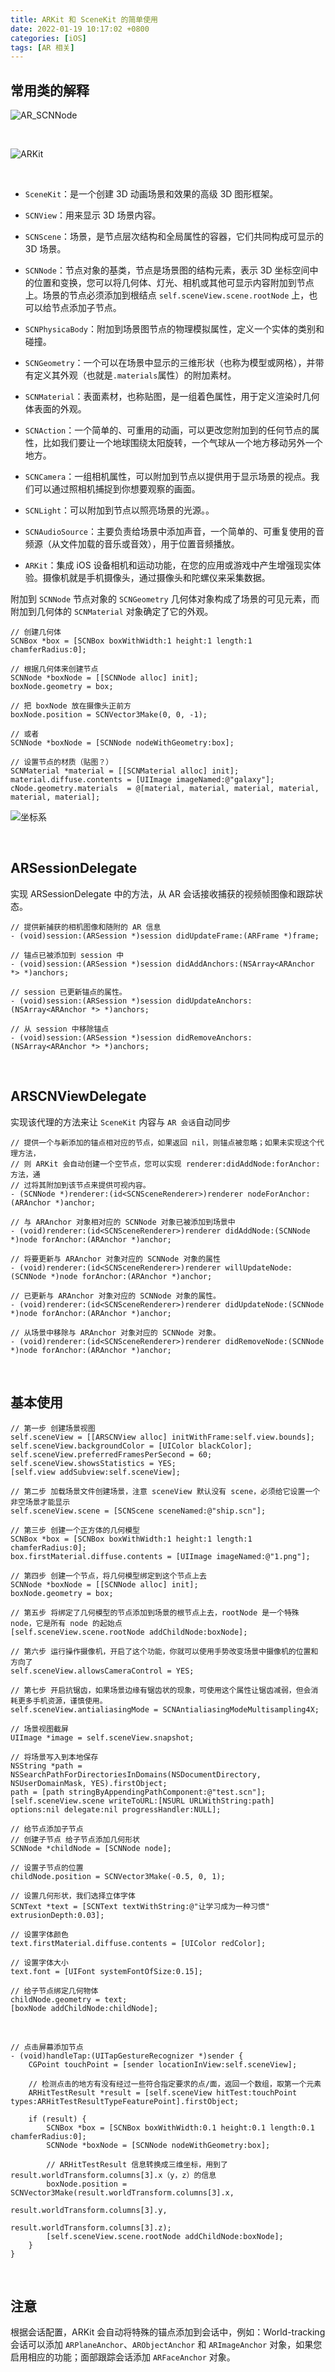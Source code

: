 ```yaml
---
title: ARKit 和 SceneKit 的简单使用
date: 2022-01-19 10:17:02 +0800
categories: [iOS]
tags: [AR 相关]
---
```


## 常用类的解释

![AR_SCNNode](/assets/img/AR_SCNNode.jpeg)

<br>

![ARKit](/assets/img/ARKit.png)

<br>

* `SceneKit`：是一个创建 3D 动画场景和效果的高级 3D 图形框架。
* `SCNView`：用来显示 3D 场景内容。
* `SCNScene`：场景，是节点层次结构和全局属性的容器，它们共同构成可显示的 3D 场景。
* `SCNNode`：节点对象的基类，节点是场景图的结构元素，表示 3D 坐标空间中的位置和变换，您可以将几何体、灯光、相机或其他可显示内容附加到节点上。场景的节点必须添加到根结点 `self.sceneView.scene.rootNode` 上，也可以给节点添加子节点。
* `SCNPhysicaBody`：附加到场景图节点的物理模拟属性，定义一个实体的类别和碰撞。
* `SCNGeometry`：一个可以在场景中显示的三维形状（也称为模型或网格），并带有定义其外观（也就是`.materials`属性）的附加素材。
* `SCNMaterial`：表面素材，也称贴图，是一组着色属性，用于定义渲染时几何体表面的外观。
* `SCNAction`：一个简单的、可重用的动画，可以更改您附加到的任何节点的属性，比如我们要让一个地球围绕太阳旋转，一个气球从一个地方移动另外一个地方。
* `SCNCamera`：一组相机属性，可以附加到节点以提供用于显示场景的视点。我们可以通过照相机捕捉到你想要观察的画面。
* `SCNLight`：可以附加到节点以照亮场景的光源。。
* `SCNAudioSource`：主要负责给场景中添加声音，一个简单的、可重复使用的音频源（从文件加载的音乐或音效），用于位置音频播放。

* `ARKit`：集成 iOS 设备相机和运动功能，在您的应用或游戏中产生增强现实体验。摄像机就是手机摄像头，通过摄像头和陀螺仪来采集数据。

附加到 `SCNNode` 节点对象的 `SCNGeometry` 几何体对象构成了场景的可见元素，而附加到几何体的 `SCNMaterial` 对象确定了它的外观。
    
``` objc
// 创建几何体
SCNBox *box = [SCNBox boxWithWidth:1 height:1 length:1 chamferRadius:0];

// 根据几何体来创建节点
SCNNode *boxNode = [[SCNNode alloc] init];
boxNode.geometry = box;

// 把 boxNode 放在摄像头正前方
boxNode.position = SCNVector3Make(0, 0, -1);

// 或者
SCNNode *boxNode = [SCNNode nodeWithGeometry:box];

// 设置节点的材质（贴图？）
SCNMaterial *material = [[SCNMaterial alloc] init];
material.diffuse.contents = [UIImage imageNamed:@"galaxy"];
cNode.geometry.materials  = @[material, material, material, material, material, material];
```

![坐标系](/assets/img/%E5%9D%90%E6%A0%87%E7%B3%BB.png)


<br>

## ARSessionDelegate

实现 ARSessionDelegate 中的方法，从 AR 会话接收捕获的视频帧图像和跟踪状态。
<br>

``` objc
// 提供新捕获的相机图像和随附的 AR 信息
- (void)session:(ARSession *)session didUpdateFrame:(ARFrame *)frame;

// 锚点已被添加到 session 中
- (void)session:(ARSession *)session didAddAnchors:(NSArray<ARAnchor *> *)anchors;

// session 已更新锚点的属性。
- (void)session:(ARSession *)session didUpdateAnchors:(NSArray<ARAnchor *> *)anchors;

// 从 session 中移除锚点
- (void)session:(ARSession *)session didRemoveAnchors:(NSArray<ARAnchor *> *)anchors;
```

<br>

## ARSCNViewDelegate
实现该代理的方法来让 `SceneKit` 内容与 `AR 会话`自动同步
<br>

``` objc
// 提供一个与新添加的锚点相对应的节点，如果返回 nil，则锚点被忽略；如果未实现这个代理方法，
// 则 ARKit 会自动创建一个空节点，您可以实现 renderer:didAddNode:forAnchor: 方法，通
// 过将其附加到该节点来提供可视内容。
- (SCNNode *)renderer:(id<SCNSceneRenderer>)renderer nodeForAnchor:(ARAnchor *)anchor;

// 与 ARAnchor 对象相对应的 SCNNode 对象已被添加到场景中
- (void)renderer:(id<SCNSceneRenderer>)renderer didAddNode:(SCNNode *)node forAnchor:(ARAnchor *)anchor;

// 将要更新与 ARAnchor 对象对应的 SCNNode 对象的属性
- (void)renderer:(id<SCNSceneRenderer>)renderer willUpdateNode:(SCNNode *)node forAnchor:(ARAnchor *)anchor;

// 已更新与 ARAnchor 对象对应的 SCNNode 对象的属性。
- (void)renderer:(id<SCNSceneRenderer>)renderer didUpdateNode:(SCNNode *)node forAnchor:(ARAnchor *)anchor;

// 从场景中移除与 ARAnchor 对象对应的 SCNNode 对象。
- (void)renderer:(id<SCNSceneRenderer>)renderer didRemoveNode:(SCNNode *)node forAnchor:(ARAnchor *)anchor;
```

<br>

## 基本使用

``` objc
// 第一步 创建场景视图
self.sceneView = [[ARSCNView alloc] initWithFrame:self.view.bounds];
self.sceneView.backgroundColor = [UIColor blackColor];
self.sceneView.preferredFramesPerSecond = 60;
self.sceneView.showsStatistics = YES;
[self.view addSubview:self.sceneView];
    
// 第二步 加载场景文件创建场景，注意 sceneView 默认没有 scene，必须给它设置一个非空场景才能显示
self.sceneView.scene = [SCNScene sceneNamed:@"ship.scn"];

// 第三步 创建一个正方体的几何模型
SCNBox *box = [SCNBox boxWithWidth:1 height:1 length:1 chamferRadius:0];
box.firstMaterial.diffuse.contents = [UIImage imageNamed:@"1.png"];
    
// 第四步 创建一个节点，将几何模型绑定到这个节点上去
SCNNode *boxNode = [[SCNNode alloc] init];
boxNode.geometry = box;
    
// 第五步 将绑定了几何模型的节点添加到场景的根节点上去，rootNode 是一个特殊 node，它是所有 node 的起始点
[self.sceneView.scene.rootNode addChildNode:boxNode];
    
// 第六步 运行操作摄像机，开启了这个功能，你就可以使用手势改变场景中摄像机的位置和方向了
self.sceneView.allowsCameraControl = YES;
    
// 第七步 开启抗锯齿，如果场景边缘有锯齿状的现象，可使用这个属性让锯齿减弱，但会消耗更多手机资源，谨慎使用。
self.sceneView.antialiasingMode = SCNAntialiasingModeMultisampling4X;
    
// 场景视图截屏
UIImage *image = self.sceneView.snapshot;
    
// 将场景写入到本地保存
NSString *path = NSSearchPathForDirectoriesInDomains(NSDocumentDirectory, NSUserDomainMask, YES).firstObject;
path = [path stringByAppendingPathComponent:@"test.scn"];
[self.sceneView.scene writeToURL:[NSURL URLWithString:path] options:nil delegate:nil progressHandler:NULL];
    
// 给节点添加子节点
// 创建子节点 给子节点添加几何形状
SCNNode *childNode = [SCNNode node];
    
// 设置子节点的位置
childNode.position = SCNVector3Make(-0.5, 0, 1);
   
// 设置几何形状，我们选择立体字体
SCNText *text = [SCNText textWithString:@"让学习成为一种习惯" extrusionDepth:0.03];
    
// 设置字体颜色
text.firstMaterial.diffuse.contents = [UIColor redColor];
    
// 设置字体大小
text.font = [UIFont systemFontOfSize:0.15];
   
// 给子节点绑定几何物体
childNode.geometry = text;
[boxNode addChildNode:childNode];
```

<br>

``` objc
// 点击屏幕添加节点
- (void)handleTap:(UITapGestureRecognizer *)sender {
    CGPoint touchPoint = [sender locationInView:self.sceneView];
    
    // 检测点击的地方有没有经过一些符合指定要求的点/面，返回一个数组，取第一个元素
    ARHitTestResult *result = [self.sceneView hitTest:touchPoint types:ARHitTestResultTypeFeaturePoint].firstObject;
    
    if (result) {
        SCNBox *box = [SCNBox boxWithWidth:0.1 height:0.1 length:0.1 chamferRadius:0];
        SCNNode *boxNode = [SCNNode nodeWithGeometry:box];
        
        // ARHitTestResult 信息转换成三维坐标，用到了 result.worldTransform.columns[3].x（y，z）的信息
        boxNode.position = SCNVector3Make(result.worldTransform.columns[3].x,
                                          result.worldTransform.columns[3].y,
                                          result.worldTransform.columns[3].z);
        [self.sceneView.scene.rootNode addChildNode:boxNode];
    }
}
```

<br>

## 注意
根据会话配置，ARKit 会自动将特殊的锚点添加到会话中，例如：World-tracking 会话可以添加 `ARPlaneAnchor`、`ARObjectAnchor` 和 `ARImageAnchor` 对象，如果您启用相应的功能；面部跟踪会话添加 `ARFaceAnchor` 对象。
